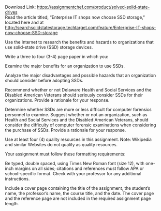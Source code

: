 Download Link: https://assignmentchef.com/product/solved-solid-state-drives
<br>
Read the article titled, “Enterprise IT shops now choose SSD storage,” located here and at http://searchsolidstatestorage.techtarget.com/feature/Enterprise-IT-shops-now-choose-SSD-storage

Use the Internet to research the benefits and hazards to organizations that use solid-state drive (SSD) storage devices.

Write a three to four (3-4) page paper in which you:

Examine the major benefits for an organization to use SSDs.

Analyze the major disadvantages and possible hazards that an organization should consider before adopting SSDs.

Recommend whether or not Delaware Health and Social Services and the Disabled American Veterans should seriously consider SSDs for their organizations. Provide a rationale for your response.

Determine whether SSDs are more or less difficult for computer forensics personnel to examine. Suggest whether or not an organization, such as Health and Social Services and the Disabled American Veterans, should consider the difficulty of computer forensic examinations when considering the purchase of SSDs. Provide a rationale for your response.

Use at least four (4) quality resources in this assignment. Note: Wikipedia and similar Websites do not qualify as quality resources.

Your assignment must follow these formatting requirements:

Be typed, double spaced, using Times New Roman font (size 12), with one-inch margins on all sides; citations and references must follow APA or school-specific format. Check with your professor for any additional instructions.

Include a cover page containing the title of the assignment, the student’s name, the professor’s name, the course title, and the date. The cover page and the reference page are not included in the required assignment page length.
